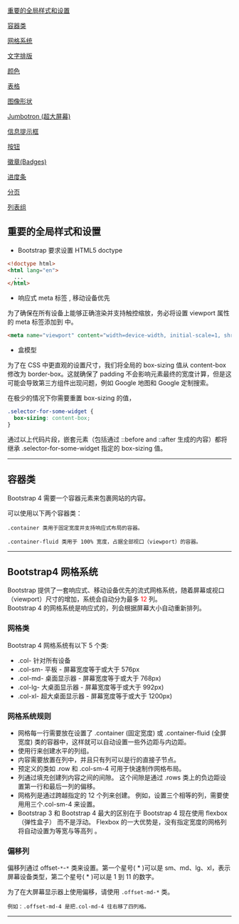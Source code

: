 [重要的全局样式和设置](#1)

[容器类](#2)

[网格系统](#3)

[文字排版](./text_typesetting)

[颜色](./color.md)

[表格](./table.md)

[图像形状](./img.md)

[Jumbotron (超大屏幕)](./jumbotron.md)

[信息提示框](./alert.md)

[按钮](./botton.md)

[徽章(Badges)](./badge.md)

[进度条](./progress.md)

[分页](./pagination.md)

[列表组](./list_group.md)

## <span id="1">重要的全局样式和设置</span>

- Bootstrap 要求设置 HTML5 doctype

```html
<!doctype html>
<html lang="en">
  ...
</html>
```

- 响应式 meta 标签 , 移动设备优先

为了确保在所有设备上能够正确渲染并支持触控缩放，务必将设置 viewport 属性的 meta 标签添加到 <head> 中。
```html
<meta name="viewport" content="width=device-width, initial-scale=1, shrink-to-fit=no">
```

- 盒模型

为了在 CSS 中更直观的设置尺寸，我们将全局的 box-sizing 值从 content-box 修改为 border-box。这就确保了 padding 不会影响元素最终的宽度计算，但是这可能会导致第三方组件出现问题，例如 Google 地图和 Google 定制搜索。

在极少的情况下你需要重置 box-sizing 的值，

```css
.selector-for-some-widget {
  box-sizing: content-box;
}
```
通过以上代码片段，嵌套元素（包括通过 ::before and ::after 生成的内容）都将继承 .selector-for-some-widget 指定的 box-sizing 值。

---

## <span id="2">容器类</span>

Bootstrap 4 需要一个容器元素来包裹网站的内容。

可以使用以下两个容器类：
```
.container 类用于固定宽度并支持响应式布局的容器。

.container-fluid 类用于 100% 宽度，占据全部视口（viewport）的容器。
```

---

## <span id="3">Bootstrap4 网格系统</span>

Bootstrap 提供了一套响应式、移动设备优先的流式网格系统，随着屏幕或视口（viewport）尺寸的增加，系统会自动分为最多 <span style="color:red;">12</span> 列。    
Bootstrap 4 的网格系统是响应式的，列会根据屏幕大小自动重新排列。

### 网格类

Bootstrap 4 网格系统有以下 5 个类:

- .col- 针对所有设备
- .col-sm- 平板 - 屏幕宽度等于或大于 576px
- .col-md- 桌面显示器 - 屏幕宽度等于或大于 768px)
- .col-lg- 大桌面显示器 - 屏幕宽度等于或大于 992px)
- .col-xl- 超大桌面显示器 - 屏幕宽度等于或大于 1200px)

### 网格系统规则

- 网格每一行需要放在设置了 .container (固定宽度) 或 .container-fluid (全屏宽度) 类的容器中，这样就可以自动设置一些外边距与内边距。
- 使用行来创建水平的列组。
- 内容需要放置在列中，并且只有列可以是行的直接子节点。
- 预定义的类如 .row 和 .col-sm-4 可用于快速制作网格布局。
- 列通过填充创建列内容之间的间隙。 这个间隙是通过 .rows 类上的负边距设置第一行和最后一列的偏移。
- 网格列是通过跨越指定的 12 个列来创建。 例如，设置三个相等的列，需要使用用三个.col-sm-4 来设置。
- Bootstrap 3 和 Bootstrap 4 最大的区别在于 Bootstrap 4 现在使用 flexbox（弹性盒子） 而不是浮动。 Flexbox 的一大优势是，没有指定宽度的网格列将自动设置为等宽与等高列 。

### 偏移列

偏移列通过 offset-`*`-`*` 类来设置。第一个星号( * )可以是 sm、md、lg、xl，表示屏幕设备类型，第二个星号( * )可以是 1 到 11 的数字。

为了在大屏幕显示器上使用偏移，请使用 `.offset-md-*` 类。
```
例如：.offset-md-4 是把.col-md-4 往右移了四列格。
```

---

